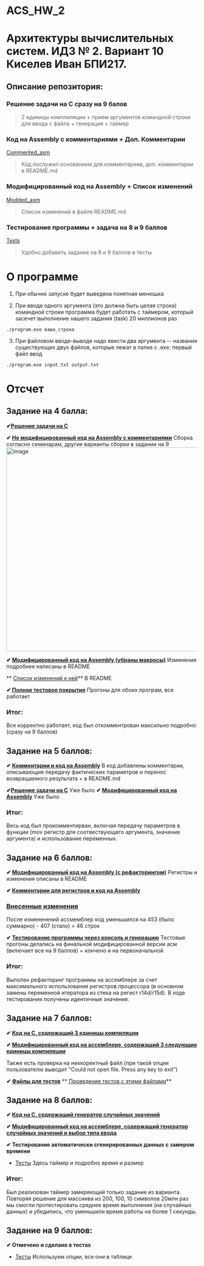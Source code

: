 # ACS_HW_2
# Архитектуры вычислительных систем. ИДЗ № 2. Вариант 10 <br/> Киселев Иван БПИ217.

## Описание репозитория:

### Решение задачи на C сразу на 9 балов 
**[](https://github.com/ababism/ACS_HW_2/tree/main/C_Files)** 
> 2 единицы комплиляции + прием аргументов командной строки для ввода с файла + генерация + таймер

### Код на Assembly с комментариями + Доп. Комментарии
[Commented_asm](https://github.com/ababism/ACS_HW_2/tree/main/Commented_asm)
> Код послужил основанием для комментариев, доп. комментарии в README.md

### Модифицированный код на Assembly + Список изменений
[Modded_asm](https://github.com/ababism/ACS_HW_2/tree/main/Modded_asm)
> Список изменений в файле README.md

### Тестирование программы + задача на 8 и 9 баллов
[Tests](https://github.com/ababism/ACS_HW_2/tree/main/Tests)
> Удобно добавить задание на 8 и 9 баллов в тесты

# О программе

1. При обычно запуске будет выведена понятная менюшка

2. При вводе одного аргумента (это должна быть целая строка) командной строки программа будет работать с таймером, который засечет выполнение нашего задания (task) 20 миллионов раз
```
./program.exe ваша_строка
```
3. При файловом вводе-выводе надо ввести два аргумента -- названия существующих двух файлов, которые лежат в папке с .exe: первый файл ввод

```
./program.exe input.txt output.txt
```

# Отсчет

## Задание на 4 балла:
**✔[Решение задачи на C](https://github.com/ababism/ACS_HW_2/tree/main/C_Files)**

**✔ [Не модифицированный код на Assembly с комментариями](https://github.com/ababism/ACS_HW_2/tree/main/Commented_asm)**
Сборка согласно семинарам, другие варианты сборки в задании на 9
<img width="537" alt="image" src="https://user-images.githubusercontent.com/111705295/201545529-32bea517-8dd2-4c26-bb94-c271002d2e0a.png">

**✔ [Модифицированный код на Assembly (убраны макросы)](https://github.com/ababism/ACS_HW_2/tree/main/Modded_asm)**
Изменения подробнее написаны в README

** [Список изменений к ней](https://github.com/ababism/ACS_HW_2/tree/main/Modded_asm)**
В README

**✔ [Полное тестовое покрытие](https://github.com/ababism/ACS_HW_2/tree/main/Tests)**
Прогоны для обоих програм, все работает

### Итог:

Все корректно работает, код был откомментрован максильно подробно (сразу на 9 баллов)

## Задание на 5 баллов:
**✔ [Комментарии и код на Assembly](https://github.com/ababism/ACS_HW_2/tree/main/Commented_asm)**
 В код добавлены комментарии, описывающие передачу фактических параметров и перенос возвращаемого результата + в README.md
 
 
**✔[Решение задачи на C](https://github.com/ababism/ACS_HW_2/tree/main/C_Files)** 
Уже было
**✔ [Модифицированный код на Assembly](https://github.com/ababism/ACS_HW_2/tree/main/Modded_asm)**
Уже было

### Итог:

Весь код был прокомментирван, включая передачу параметров в функции (mov регистр для соотвествующего аргумента, значение аргумента) и использование переменных.


## Задание на 6 баллов:

**✔ [Модифицированный код на Assembly (с рефакторингом)](https://github.com/ababism/ACS_HW_2/tree/main/Modded_asm)**
Регистры и изменения описаны в README

**✔ [Комментарии для регистров и код на Assembly](https://github.com/ababism/ACS_HW_2/tree/main/Commented_asm)**

### [Внесенные изменения](https://github.com/ababism/ACS_HW_2/tree/main/Modded_asm)
После измененений ассмемблер код уменьшился на 453 (было суммарно) - 407 (стало) = 46 строк

**✔ [Тестирование программы через консоль и генерацию](https://github.com/ababism/ACS_HW_2/tree/main/Tests)**
Тестовые прогоны делались на финальной модифицированной версии асм (включает все на 9 баллов) + кончено и на первоначальной

### Итог:

Выполен рефакторинг программы на ассемблере за счет максимального использования регистров процессора (в основном замены переменной итератора из стека на регист r14d/r15d). В ходе тестирования получены идентичные значения.

## Задание на 7 баллов:

**✔ [Код на C, содержащий 3 единицы компиляции](https://github.com/ababism/ACS_HW_2/tree/main/C_Files)** 

**✔ [Модифицированный код на ассемблере, содержащий 3 следующие единицы компиляции](https://github.com/ababism/ACS_HW_2/tree/main/Modded_asm)**

Также есть проверка на неккоректный файл (при такой опции пользователю выводит "Could not open file. Press any key to exit")

**✔ [Файлы для тестов](https://github.com/ababism/ACS_HW_2/tree/main/Files_for_test)**
** [Проведение тестов с этими файлами](https://github.com/ababism/ACS_HW_2/tree/main/Tests)**


## Задание на 8 баллов:

**✔ [Код на C, содержащий генератор случайных значений](https://github.com/ababism/ACS_HW_2/tree/main/C_Files)** 

**✔ [Модифицированный код на ассемблере, содержащий генератор случайных значений и выбор типа ввода](https://github.com/ababism/ACS_HW_2/tree/main/Modded_asm)**


**✔ Тестирование автоматически сгенерированных данных с замером времени**
* [Тесты](https://github.com/ababism/ACS_HW_2/tree/main/Tests)
Здесь таймер и подробно время и размер


### Итог:

Был реализован таймер замеряющий только задание из варианта. Повторяя решение для массиива из 200, 100, 10 символов 20млн раз мы смогли протестировать среднее время выполнения (на случайных данных) и убедились, что уменьшили время работы на более 1 секунды.

## Задание на 9 баллов:
**✔ Отмечено и сделано в тестах**
* [Тесты](https://github.com/ababism/ACS_HW_2/tree/main/Tests)
Используем опции, все они в таблице
